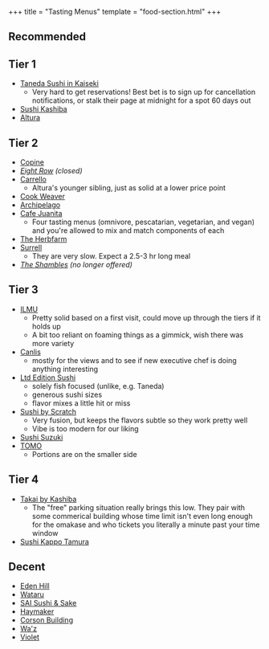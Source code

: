+++
title = "Tasting Menus"
template = "food-section.html"
+++

## Recommended
## Tier 1
- [Taneda Sushi in Kaiseki](https://tanedaseattle.com/)
    - Very hard to get reservations! Best bet is to sign up for cancellation notifications, or stalk their page at midnight for a spot 60 days out
- [Sushi Kashiba](https://sushikashiba.com/)
- [Altura](https://alturarestaurant.com/)

## Tier 2
- [Copine](https://www.copineseattle.com/)
- _[Eight Row](https://www.eightrow.com/) (closed)_
- [Carrello](https://www.carrellorestaurant.com/)
    - Altura's younger sibling, just as solid at a lower price point
- [Cook Weaver](https://www.cookweaver.com/)
- [Archipelago](https://www.archipelagoseattle.com/)
- [Cafe Juanita](https://www.cafejuanita.com/)
    - Four tasting menus (omnivore, pescatarian, vegetarian, and vegan) and you're allowed to mix and match components of each
- [The Herbfarm](https://www.theherbfarm.com/)
- [Surrell](https://surrellseattle.com/)
    - They are very slow. Expect a 2.5-3 hr long meal
- _[The Shambles](https://www.delimeatsbar.com/) (no longer offered)_

## Tier 3
- [ILMU](https://www.t55patisserie.com/ilmu/)
    - Pretty solid based on a first visit, could move up through the tiers if it holds up
    - A bit too reliant on foaming things as a gimmick, wish there was more variety
- [Canlis](https://canlis.com/)
    - mostly for the views and to see if new executive chef is doing anything interesting
- [Ltd Edition Sushi](https://www.ltdeditionsushi.com/)
    - solely fish focused (unlike, e.g. Taneda)
    - generous sushi sizes
    - flavor mixes a little hit or miss
- [Sushi by Scratch](https://www.sushibyscratchrestaurants.com/)
    - Very fusion, but keeps the flavors subtle so they work pretty well
    - Vibe is too modern for our liking
- [Sushi Suzuki](https://www.sushisuzuki.com/about)
- [TOMO](https://tomoseattle.com/)
    - Portions are on the smaller side

## Tier 4
- [Takai by Kashiba](https://takaibykashiba.com/)
    - The "free" parking situation really brings this low. They pair with some commerical building whose time limit isn't even long enough for the omakase and who tickets you literally a minute past your time window 
- [Sushi Kappo Tamura](https://www.sushikappotamura.com/)

## Decent
- [Eden Hill](https://www.edenhillrestaurant.com/)
- [Wataru](https://wataruseattle.com/)
- [SAI Sushi & Sake](https://www.saisushiandsake.com/)
- [Haymaker](https://www.haymakerseattle.com/)
- [Corson Building](https://www.thecorsonbuilding.com/)
- [Wa'z](https://www.wazseattle.com/)
- [Violet](https://www.violetseattle.com/)

